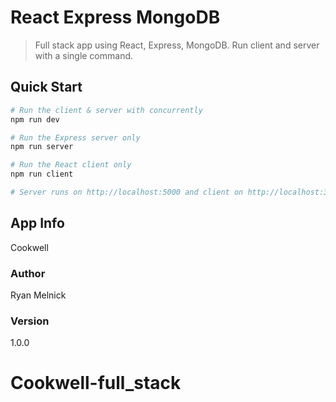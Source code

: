 # React Express MongoDB

> Full stack app using React, Express, MongoDB. Run client and server with a single command. 


## Quick Start

``` bash
# Run the client & server with concurrently
npm run dev

# Run the Express server only
npm run server

# Run the React client only
npm run client

# Server runs on http://localhost:5000 and client on http://localhost:3000
```

## App Info

Cookwell

### Author

Ryan Melnick

### Version

1.0.0
# Cookwell-full_stack

